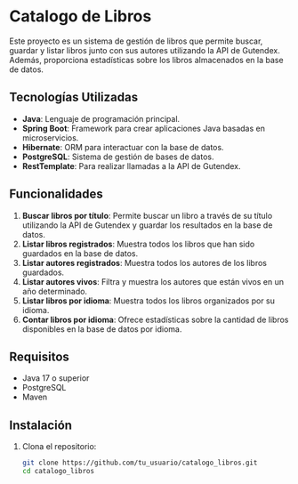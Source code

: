 # Catalogo de Libros

Este proyecto es un sistema de gestión de libros que permite buscar, guardar y listar libros junto con sus autores utilizando la API de Gutendex. Además, proporciona estadísticas sobre los libros almacenados en la base de datos.

## Tecnologías Utilizadas

- **Java**: Lenguaje de programación principal.
- **Spring Boot**: Framework para crear aplicaciones Java basadas en microservicios.
- **Hibernate**: ORM para interactuar con la base de datos.
- **PostgreSQL**: Sistema de gestión de bases de datos.
- **RestTemplate**: Para realizar llamadas a la API de Gutendex.

## Funcionalidades

1. **Buscar libros por título**: Permite buscar un libro a través de su título utilizando la API de Gutendex y guardar los resultados en la base de datos.
2. **Listar libros registrados**: Muestra todos los libros que han sido guardados en la base de datos.
3. **Listar autores registrados**: Muestra todos los autores de los libros guardados.
4. **Listar autores vivos**: Filtra y muestra los autores que están vivos en un año determinado.
5. **Listar libros por idioma**: Muestra todos los libros organizados por su idioma.
6. **Contar libros por idioma**: Ofrece estadísticas sobre la cantidad de libros disponibles en la base de datos por idioma.

## Requisitos

- Java 17 o superior
- PostgreSQL
- Maven

## Instalación

1. Clona el repositorio:
   ```bash
   git clone https://github.com/tu_usuario/catalogo_libros.git
   cd catalogo_libros

